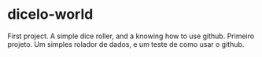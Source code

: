 # dicelo-world
First project. A simple dice roller, and a knowing how to use github.
Primeiro projeto. Um simples rolador de dados, e um teste de como usar o github.
